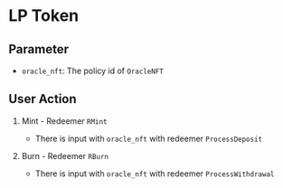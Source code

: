 # LP Token

## Parameter

- `oracle_nft`: The policy id of `OracleNFT`

## User Action

1. Mint - Redeemer `RMint`

   - There is input with `oracle_nft` with redeemer `ProcessDeposit`

2. Burn - Redeemer `RBurn`

   - There is input with `oracle_nft` with redeemer `ProcessWithdrawal`

